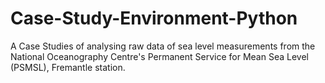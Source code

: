 # Case-Study-Environment-Python
A Case Studies of analysing raw data of sea level measurements from the National Oceanography Centre's Permanent Service for Mean Sea Level (PSMSL), Fremantle station.

